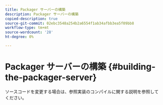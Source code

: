```yaml
---
title: Packager サーバーの構築
description: Packager サーバーの構築
copied-description: true
source-git-commit: 02ebc3548a254b2a6554f1ab34afbb3ea5f09bb8
workflow-type: tm+mt
source-wordcount: '28'
ht-degree: 0%

---
```


# Packager サーバーの構築 {#building-the-packager-server}

ソースコードを変更する場合は、参照実装のコンパイルに関する説明を参照してください。
